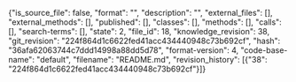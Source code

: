 {"is_source_file": false, "format": "", "description": "", "external_files": [], "external_methods": [], "published": [], "classes": [], "methods": [], "calls": [], "search-terms": [], "state": 2, "file_id": 18, "knowledge_revision": 38, "git_revision": "224f864d1c6622fed41acc434440948c73b692cf", "hash": "36afa62063744c7ddd14998a88dd5d78", "format-version": 4, "code-base-name": "default", "filename": "README.md", "revision_history": [{"38": "224f864d1c6622fed41acc434440948c73b692cf"}]}